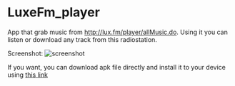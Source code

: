 # LuxeFm_player

App that grab music from http://lux.fm/player/allMusic.do. 
Using it you can listen or download any track from this radiostation.

Screenshot: 
![screenshot](https://pp.userapi.com/c836433/v836433187/2f582/fCqHJUq3Mtg.jpg)

If you want, you can download apk file directly and install it to your device using [this link](https://www.dropbox.com/s/95ree4icb64mfxe/luxFm_PRO.apk)
